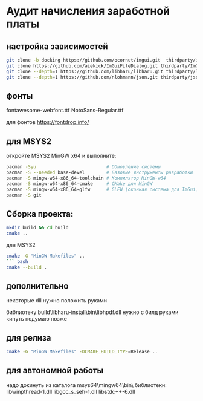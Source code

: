 # Аудит начисления заработной платы

## настройка зависимостей
```bash
git clone -b docking https://github.com/ocornut/imgui.git  thirdparty/imgui
git clone https://github.com/aiekick/ImGuiFileDialog.git thirdparty/ImGuiFileDialog
git clone --depth=1 https://github.com/libharu/libharu.git thirdparty/libharu
git clone --depth=1 https://github.com/nlohmann/json.git thirdparty/json
```

## фонты
fontawesome-webfont.ttf
NotoSans-Regular.ttf

для фонтов https://fontdrop.info/




## для MSYS2
откройте MSYS2 MinGW x64 и выполните:
``` bash
pacman -Syu                          # Обновление системы
pacman -S --needed base-devel        # Базовые инструменты разработки
pacman -S mingw-w64-x86_64-toolchain # Компилятор MinGW-w64
pacman -S mingw-w64-x86_64-cmake     # CMake для MinGW
pacman -S mingw-w64-x86_64-glfw      # GLFW (оконная система для ImGui)
pacman -S git
```

## Сборка проекта:
``` bash
mkdir build && cd build
cmake ..
```
для MSYS2
``` bash
cmake -G "MinGW Makefiles" ..
``` bash
cmake --build . 
```
## дополнительно
некоторые dll нужно положить руками

библиотеку build\libharu-install\bin\libhpdf.dll нужно с билд руками кинуть подумаю позже

## для релиза
``` bash
cmake -G "MinGW Makefiles" -DCMAKE_BUILD_TYPE=Release ..
```

## для автономной работы
надо докинуть из каталога msys64\mingw64\bin\ библиотеки:
libwinpthread-1.dll
libgcc_s_seh-1.dll
libstdc++-6.dll


